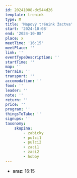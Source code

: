 ```yaml
---
id: 20241008-dc544d26
template: trenink
type: M
title: 'Mapový trénink žactva'
start: '2024-10-08'
end: '2024-10-08'
place: x
meetTime: '16:15'
meetPlace: ''
link: ''
eventTypeDescription: ''
startTime: ''
map: ''
terrain: ''
transport: ''
accomodation: ''
food: ''
leader: ''
note: ''
return: ''
price: ''
program: ''
thingsToTake: ''
signups: ''
taxonomy:
    skupina:
        - zabicky
        - pulci1
        - pulci2
        - zaci1
        - zaci2
        - hobby
---
```


* **sraz**: 16:15
